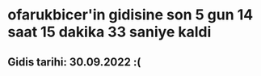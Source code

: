 # ofarukbicer'in gidisine son 5 gun 14 saat 15 dakika 33 saniye kaldi

## Gidis tarihi: 30.09.2022 :(